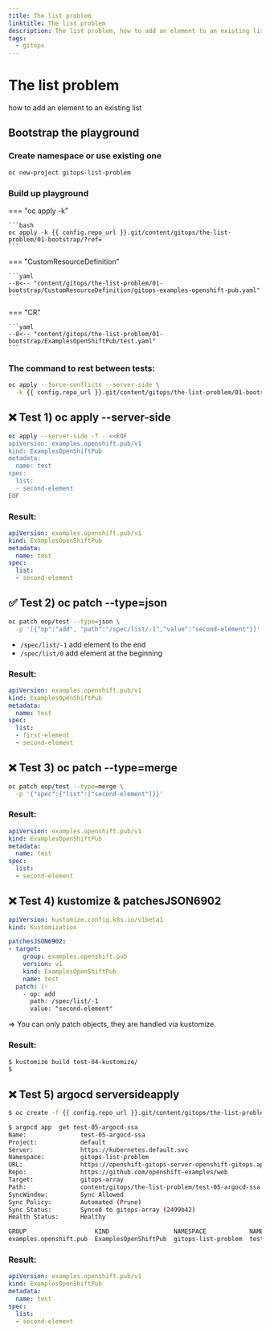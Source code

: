 ```yaml
---
title: The list problem
linktitle: The list problem
description: The list problem, how to add an element to an existing list
tags:
  - gitops
---
```


# The list problem

how to add an element to an existing list

## Bootstrap the playground


### Create namespace or use existing one

```bash
oc new-project gitops-list-problem
```

### Build up playground

=== "oc apply -k"

    ```bash
    oc apply -k {{ config.repo_url }}.git/content/gitops/the-list-problem/01-bootstrap/?ref=
    ```

=== "CustomResourceDefinition"

    ```yaml
    --8<-- "content/gitops/the-list-problem/01-bootstrap/CustomResourceDefinition/gitops-examples-openshift-pub.yaml"
    ```


=== "CR"

    ```yaml
    --8<-- "content/gitops/the-list-problem/01-bootstrap/ExamplesOpenShiftPub/test.yaml"
    ```

### The command to rest between tests:

```bash
oc apply --force-conflicts --server-side \
  -k {{ config.repo_url }}.git/content/gitops/the-list-problem/01-bootstrap/ExamplesOpenShiftPub/
```

## ❌ Test 1) oc apply --server-side


```bash
oc apply --server-side -f - <<EOF
apiVersion: examples.openshift.pub/v1
kind: ExamplesOpenShiftPub
metadata:
  name: test
spec:
  list:
  - second-element
EOF
```


### Result:

```yaml
apiVersion: examples.openshift.pub/v1
kind: ExamplesOpenShiftPub
metadata:
  name: test
spec:
  list:
  - second-element
```

## ✅ Test 2) oc patch --type=json

```bash
oc patch eop/test --type=json \
  -p '[{"op":"add", "path":"/spec/list/-1","value":"second-element"}]'
```

* `/spec/list/-1` add element to the end
* `/spec/list/0` add element at the beginning

### Result:

```yaml
apiVersion: examples.openshift.pub/v1
kind: ExamplesOpenShiftPub
metadata:
  name: test
spec:
  list:
  - first-element
  - second-element
```


## ❌ Test 3) oc patch --type=merge

```bash
oc patch eop/test --type=merge \
  -p '{"spec":{"list":["second-element"]}}'
```

### Result:

```yaml
apiVersion: examples.openshift.pub/v1
kind: ExamplesOpenShiftPub
metadata:
  name: test
spec:
  list:
  - second-element
```

## ❌ Test 4) kustomize & patchesJSON6902

```yaml
apiVersion: kustomize.config.k8s.io/v1beta1
kind: Kustomization

patchesJSON6902:
- target:
    group: examples.openshift.pub
    version: v1
    kind: ExamplesOpenShiftPub
    name: test
  patch: |-
    - op: add
      path: /spec/list/-1
      value: "second-element"

```

=> You can only patch objects, they are handled via kustomize.

### Result:

```bash
$ kustomize build test-04-kustomize/
$
```

## ❌ Test 5) argocd serversideapply

```bash
$ oc create -f {{ config.repo_url }}.git/content/gitops/the-list-problem/test-05-argocd-ssa.app.yaml

$ argocd app  get test-05-argocd-ssa
Name:               test-05-argocd-ssa
Project:            default
Server:             https://kubernetes.default.svc
Namespace:          gitops-list-problem
URL:                https://openshift-gitops-server-openshift-gitops.apps.onlogic.bohne.io/applications/test-05-argocd-ssa
Repo:               https://github.com/openshift-examples/web
Target:             gitops-array
Path:               content/gitops/the-list-problem/test-05-argocd-ssa
SyncWindow:         Sync Allowed
Sync Policy:        Automated (Prune)
Sync Status:        Synced to gitops-array (2499b42)
Health Status:      Healthy

GROUP                   KIND                  NAMESPACE            NAME  STATUS  HEALTH  HOOK  MESSAGE
examples.openshift.pub  ExamplesOpenShiftPub  gitops-list-problem  test  Synced                examplesopenshiftpub.examples.openshift.pub/test serverside-applied


```

### Result:

```yaml
apiVersion: examples.openshift.pub/v1
kind: ExamplesOpenShiftPub
metadata:
  name: test
spec:
  list:
  - second-element
```
